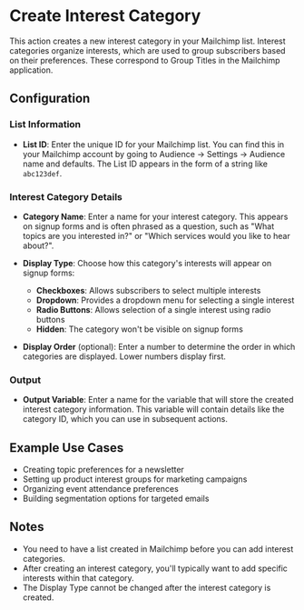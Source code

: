 # Create Interest Category

This action creates a new interest category in your Mailchimp list. Interest categories organize interests, which are used to group subscribers based on their preferences. These correspond to Group Titles in the Mailchimp application.

## Configuration

### List Information
- **List ID**: Enter the unique ID for your Mailchimp list. You can find this in your Mailchimp account by going to Audience → Settings → Audience name and defaults. The List ID appears in the form of a string like `abc123def`.

### Interest Category Details
- **Category Name**: Enter a name for your interest category. This appears on signup forms and is often phrased as a question, such as "What topics are you interested in?" or "Which services would you like to hear about?".

- **Display Type**: Choose how this category's interests will appear on signup forms:
  - **Checkboxes**: Allows subscribers to select multiple interests
  - **Dropdown**: Provides a dropdown menu for selecting a single interest
  - **Radio Buttons**: Allows selection of a single interest using radio buttons
  - **Hidden**: The category won't be visible on signup forms

- **Display Order** (optional): Enter a number to determine the order in which categories are displayed. Lower numbers display first.

### Output
- **Output Variable**: Enter a name for the variable that will store the created interest category information. This variable will contain details like the category ID, which you can use in subsequent actions.

## Example Use Cases

- Creating topic preferences for a newsletter
- Setting up product interest groups for marketing campaigns
- Organizing event attendance preferences
- Building segmentation options for targeted emails

## Notes

- You need to have a list created in Mailchimp before you can add interest categories.
- After creating an interest category, you'll typically want to add specific interests within that category.
- The Display Type cannot be changed after the interest category is created.
